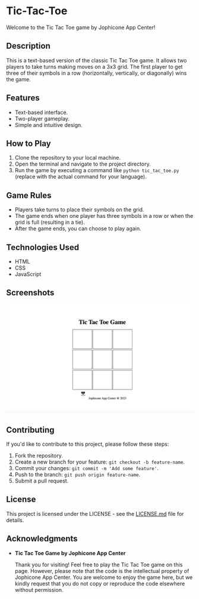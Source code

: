 # Tic-Tac-Toe

Welcome to the Tic Tac Toe game by Jophicone App Center!

## Description

This is a text-based version of the classic Tic Tac Toe game. It allows two players to take turns making moves on a 3x3 grid. The first player to get three of their symbols in a row (horizontally, vertically, or diagonally) wins the game.

## Features

- Text-based interface.
- Two-player gameplay.
- Simple and intuitive design.

## How to Play

1. Clone the repository to your local machine.
2. Open the terminal and navigate to the project directory.
3. Run the game by executing a command like `python tic_tac_toe.py` (replace with the actual command for your language).

## Game Rules

- Players take turns to place their symbols on the grid.
- The game ends when one player has three symbols in a row or when the grid is full (resulting in a tie).
- After the game ends, you can choose to play again.

## Technologies Used

- HTML
- CSS
- JavaScript

## Screenshots

[![Tic Tac Toe](./deployed.png)](https://jofiel-nguyen.github.io/Tic-Tac-Toe/)


## Contributing

If you'd like to contribute to this project, please follow these steps:

1. Fork the repository.
2. Create a new branch for your feature: `git checkout -b feature-name`.
3. Commit your changes: `git commit -m 'Add some feature'`.
4. Push to the branch: `git push origin feature-name`.
5. Submit a pull request.

## License

This project is licensed under the LICENSE - see the [LICENSE.md](./LICENSE) file for details.
## Acknowledgments

- **Tic Tac Toe Game by Jophicone App Center**

  Thank you for visiting! Feel free to play the Tic Tac Toe game on this page. However, please note that the code is the intellectual property of Jophicone App Center. You are welcome to enjoy the game here, but we kindly request that you do not copy or reproduce the code elsewhere without permission.


